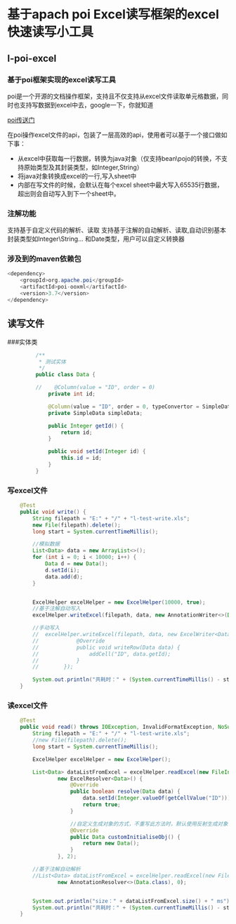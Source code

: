 基于apach poi Excel读写框架的excel快速读写小工具
===
## l-poi-excel
### 基于poi框架实现的excel读写工具
poi是一个开源的文档操作框架，支持且不仅支持从excel文件读取单元格数据，同时也支持写数据到excel中去，google一下，你就知道

[poi传送门](https://github.com/apache/poi)

在poi操作excel文件的api，包装了一层高效的api，使用者可以基于一个接口做如下事：
* 从excel中获取每一行数据，转换为java对象（仅支持bean\pojo的转换，不支持原始类型及其封装类型，如Integer,String）
* 将java对象转换成excel的一行,写入sheet中
* 内部在写文件的时候，会默认在每个excel sheet中最大写入65535行数据，超出则会自动写入到下一个sheet中。

### 注解功能

支持基于自定义代码的解析、读取
支持基于注解的自动解析、读取,自动识别基本封装类型如Integer\String\... 和Date类型，用户可以自定义转换器

### 涉及到的maven依赖包
```java
<dependency>
    <groupId>org.apache.poi</groupId>
    <artifactId>poi-ooxml</artifactId>
    <version>3.7</version>
</dependency>
```
## 读写文件
###实体类

```java
         /**
          * 测试实体
          */
         public class Data {

         //    @Column(value = "ID", order = 0)
             private int id;

             @Column(value = "ID", order = 0, typeConvertor = SimpleDataConvertor.class)
             private SimpleData simpleData;

             public Integer getId() {
                 return id;
             }

             public void setId(Integer id) {
                 this.id = id;
             }
         }
```


### 写excel文件
```java
    @Test
    public void write() {
        String filepath = "E:" + "/" + "l-test-write.xls";
        new File(filepath).delete();
        long start = System.currentTimeMillis();

        //模拟数据
        List<Data> data = new ArrayList<>();
        for (int i = 0; i < 10000; i++) {
            Data d = new Data();
            d.setId(i);
            data.add(d);
        }


        ExcelHelper excelHelper = new ExcelHelper(10000, true);
        //基于注解自动写入
        excelHelper.writeExcel(filepath, data, new AnnotationWriter<>(Data.class));

        //手动写入
        //  excelHelper.writeExcel(filepath, data, new ExcelWriter<Data>() {
        //            @Override
        //            public void writeRow(Data data) {
        //                addCell("ID", data.getId);
        //            }
        //        });

        System.out.println("共耗时：" + (System.currentTimeMillis() - start) + " ms");
    }
```

### 读excel文件
```java
    @Test
    public void read() throws IOException, InvalidFormatException, NoSuchFieldException, IllegalAccessException {
        String filepath = "E:" + "/" + "l-test-write.xls";
        //new File(filepath).delete();
        long start = System.currentTimeMillis();

        ExcelHelper excelHelper = new ExcelHelper();

        List<Data> dataListFromExcel = excelHelper.readExcel(new FileInputStream(filepath), Data.class,
                new ExcelResolver<Data>() {
                    @Override
                    public boolean resolve(Data data) {
                        data.setId(Integer.valueOf(getCellValue("ID")));
                        return true;
                    }

                    //自定义生成对象的方式，不重写此方法时，默认使用反射生成对象
                    @Override
                    public Data customInitialiseObj() {
                        return new Data();
                    }
                }, 2);

        //基于注解自动解析
        //List<Data> dataListFromExcel = excelHelper.readExcel(new FileInputStream(filepath), Data.class,
                new AnnotationResolver<>(Data.class), 0);


        System.out.println("size：" + dataListFromExcel.size() + " ms");
        System.out.println("共耗时：" + (System.currentTimeMillis() - start) + " ms");
    }
```
